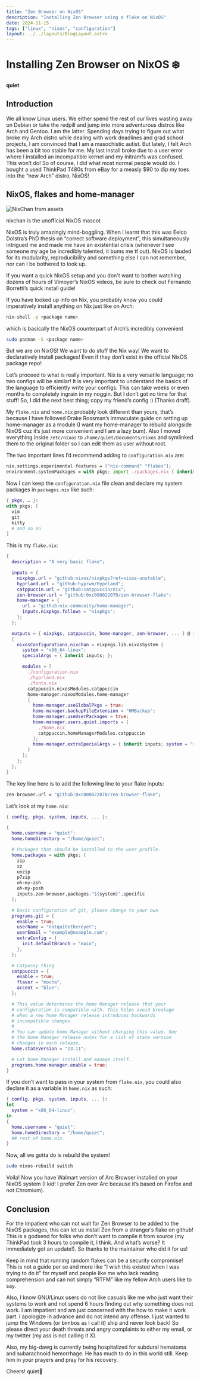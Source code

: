 ```yaml
---
title: "Zen Browser on NixOS"
description: "Installing Zen Browser using a flake on NixOS"
date: 2024-11-15
tags: ["linux", "nixos", "configuration"]
layout: ../../layouts/BlogLayout.astro
---
```


# Installing Zen Browser on NixOS ❄️

**quiet**



## Introduction

We all know Linux users. We either spend the rest of our lives wasting away on Debian or take the redpill and jump into more adventurous distros like Arch and Gentoo. I am the latter. Spending days trying to figure out what broke my Arch distro while dealing with work deadlines and grad school projects, I am convinced that I am a masochistic autist. But lately, I felt Arch has been a bit too stable for me. My last install broke due to a user error where I installed an incompatible kernel and my initramfs was confused. This won’t do! So of course, I did what most normal people would do. I bought a used ThinkPad T480s from eBay for a measly $90 to dip my toes into the “new Arch” distro, NixOS!



## NixOS, flakes and home-manager

![NixChan from assets](/src/assets/blog/nixos-zen/nixchan.webp)
<div class="image-caption">nixchan is the unofficial NixOS mascot</div>

NixOS is truly amazingly mind-boggling. When I learnt that this was Eelco Dolstra’s PhD thesis on “correct software deployment”, this simultaneously intrigued me and made me have an existential crisis (whenever I see someone my age be incredibly talented, it bums me tf out). NixOS is lauded for its modularity, reproducibility and something else I can not remember, nor can I be bothered to look up.

If you want a quick NixOS setup and you don't want to bother watching dozens of hours of Vimoyer’s NixOS videos, be sure to check out Fernando Borretti’s quick install guide!

If you have looked up info on Nix, you probably know you could imperatively install anything on Nix just like on Arch:

```sh
nix-shell -p <package name>
```

which is basically the NixOS counterpart of Arch’s incredibly convenient

```sh
sudo pacman -S <package name>
```

But we are on NixOS! We want to do stuff the Nix way! We want to declaratively install packages! Even if they don’t exist in the official NixOS package repo!

Let’s proceed to what is really important. Nix is a very versatile language; no two configs will be similar! It is very important to understand the basics of the language to efficiently write your configs. This can take weeks or even months to completely ingrain in my noggin. But I don’t got no time for that stuff! So, I did the next best thing; copy my friend’s config :) (Thanks draff).

My `flake.nix` and `home.nix` probably look different than yours, that’s because I have followed Drake Rossman’s immaculate guide on setting up home-manager as a module (I want my home-manager to rebuild alongside NixOS cuz it’s just more convenient and I am a lazy bum). Also I moved everything inside `/etc/nixos` to `/home/quiet/Documents/nixos` and symlinked them to the original folder so I can edit them as user without root.

The two important lines I’d recommend adding to `configuration.nix` are:

```nix
nix.settings.experimental-features = ["nix-command" "flakes"];
environment.systemPackages = with pkgs; import ./packages.nix { inherit pkgs; };
```

Now I can keep the `configuration.nix` file clean and declare my system packages in `packages.nix` like such:

```nix
{ pkgs, … }:
with pkgs; [
  vim
  git
  kitty
  # and so on
]
```

This is my `flake.nix`:

```nix
{
  description = "A very basic flake";

  inputs = {
    nixpkgs.url = "github:nixos/nixpkgs?ref=nixos-unstable";
    hyprland.url = "github:hyprwm/Hyprland";
    catppuccin.url = "github:catppuccin/nix";
    zen-browser.url = "github:0xc000022070/zen-browser-flake";
    home-manager = {
      url = "github:nix-community/home-manager";
      inputs.nixpkgs.follows = "nixpkgs";
    };
  };

  outputs = { nixpkgs, catppuccin, home-manager, zen-browser, ... } @ inputs:
  {
    nixosConfigurations.nixchan = nixpkgs.lib.nixosSystem {
      system = "x86_64-linux";
      specialArgs = { inherit inputs; };

      modules = [
        ./configuration.nix
        ./hyprland.nix
        ./fonts.nix
        catppuccin.nixosModules.catppuccin
        home-manager.nixosModules.home-manager
        {
          home-manager.useGlobalPkgs = true;
          home-manager.backupFileExtension = "HMBackup";
          home-manager.useUserPackages = true;
          home-manager.users.quiet.imports = [
            ./home.nix
            catppuccin.homeManagerModules.catppuccin
          ];
          home-manager.extraSpecialArgs = { inherit inputs; system = "x86_64-linux"; };
        }
      ];
    };
  };
}
```

The key line here is to add the following line to your flake inputs:

```nix
zen-browser.url = "github:0xc000022070/zen-browser-flake";
```

Let’s look at my `home.nix`:

```nix
{ config, pkgs, system, inputs, ... }:

{
  home.username = "quiet";
  home.homeDirectory = "/home/quiet";

  # Packages that should be installed to the user profile.
  home.packages = with pkgs; [
    zip
    xz
    unzip
    p7zip
    oh-my-zsh
    oh-my-posh
    inputs.zen-browser.packages."${system}".specific
  ];

  # basic configuration of git, please change to your own
  programs.git = {
    enable = true;
    userName = "notquitethereyet";
    userEmail = "example@example.com";
    extraConfig = {
      init.defaultBranch = "main";
    };
  };

  # Catpussy thing
  catppuccin = {
    enable = true;
    flavor = "mocha";
    accent = "blue";
  };

  # This value determines the home Manager release that your
  # configuration is compatible with. This helps avoid breakage
  # when a new home Manager release introduces backwards
  # incompatible changes.
  #
  # You can update home Manager without changing this value. See
  # the home Manager release notes for a list of state version
  # changes in each release.
  home.stateVersion = "23.11";

  # Let home Manager install and manage itself.
  programs.home-manager.enable = true;
}
```

If you don’t want to pass in your system from `flake.nix`, you could also declare it as a variable in `home.nix` as such:

```nix
{ config, pkgs, system, inputs, ... }:
let
  system = "x86_64-linux";
in
{
  home.username = "quiet";
  home.homeDirectory = "/home/quiet";
  ## rest of home.nix
}
```

Now, all we gotta do is rebuild the system!

```sh
sudo nixos-rebuild switch
```

Voila! Now you have Walmart version of Arc Browser installed on your NixOS system (I kid! I prefer Zen over Arc because it’s based on Firefox and not Chromium).



## Conclusion

For the impatient who can not wait for Zen Browser to be added to the NixOS packages, this can let us install Zen from a stranger’s flake on github!
This is a godsend for folks who don’t want to compile it from source (my ThinkPad took 3 hours to compile it, I think. And what’s worse? It immediately got an update!). So thanks to the maintainer who did it for us!

Keep in mind that running random flakes can be a security compromise! This is not a guide per se and more like “I wish this existed when I was trying to do it” for myself and people like me who lack reading comprehension and can not simply “RTFM” like my fellow Arch users like to say.

Also, I know GNU/Linux users do not like casuals like me who just want their systems to work and not spend 6 hours finding out why something does not work. I am impatient and am just concerned with the how to make it work part. I apologize in advance and do not intend any offense. I just wanted to jump the Windows (or bimbos as I call it) ship and never look back! So please direct your death threats and angry complaints to either my email, or my twitter (my ass is not calling it X).

Also, my big-dawg is currently being hospitalized for subdural hematoma and subarachnoid hemorrhage. He has much to do in this world still. Keep him in your prayers and pray for his recovery.

Cheers!
quiet🌸
